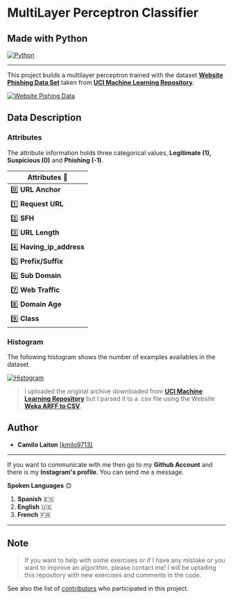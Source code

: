 # MultiLayer Perceptron Classifier
## Made with Python
  [![Python](https://s3-us-west-2.amazonaws.com/devcodepro/media/blog/por-que-aprender-python.png "Python")](http://https://s3-us-west-2.amazonaws.com/devcodepro/media/blog/por-que-aprender-python.png "Python")
  

------------

  This project builds a multilayer perceptron trained with the dataset **[Website Phishing Data Set](https://archive.ics.uci.edu/ml/datasets/Website+Phishing)** taken from [**UCI Machine Learning Repository**](https://archive.ics.uci.edu/ml/index.php).
  
  [![Website Pishing Data](https://computervisiononline.com/sites/default/files/uci-machinelearningrepo.png "Website Pishing Data")](https://computervisiononline.com/sites/default/files/uci-machinelearningrepo.png "Website Pishing Data")
  
  ## Data Description
  
  ### Attributes
  
 The attribute information holds three categorical values, **Legitimate (1), Suspicious (0)** and **Phishing (-1)**.
  
  | Attributes :floppy_disk:  |
| ------------ |
| :zero: **URL Anchor**  |
| :one: **Request URL**  |
| :two: **SFH**  |
| :three: **URL Length**  |
| :four: **Having_ip_address**  |
| :five: **Prefix/Suffix**  |
| :six: **Sub Domain**  |
| :seven: **Web Traffic**  |
| :eight: **Domain Age**  |
| :nine: **Class**  |

### Histogram
The following histogram shows the number of examples availables in the dataset.

[![Histogram](https://i.ibb.co/SV8L5S2/Resultados.png "Histogram")](http://i.ibb.co/SV8L5S2/Resultados.png "Histogram")

> I uploaded the original archive downloaded from [**UCI Machine Learning Repository**](https://archive.ics.uci.edu/ml/index.php) but I parsed it to a .csv file using the Website [**Weka ARFF to CSV**](https://pulipulichen.github.io/jieba-js/weka/arff2csv/).

## Author
- **Camilo Laiton** [[kmilo9713]](https://github.com/kmilo9713)

------------
If you want to communicate with me then go to my **Github Account** and there is my **Instagram's profile**. You can send me a message.

**Spoken Languages** :blush:
1. **Spanish** :es:
2. **English** :us:
3. **French** :fr:

------------

## Note
> If you want to help with some exercises or if I have any mistake or you want to improve an algorithm, please contact me!
> I will be uptading this repository with new exercises and comments in the code.

See also the list of [contributors](https://github.com/kmilo9713/Artificial_Intelligence/graphs/contributors) who participated in this project.